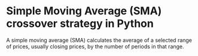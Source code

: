 <h1>Simple Moving Average (SMA) crossover strategy in Python</h1>
<p1>
  A simple moving average (SMA) calculates the average of a selected range of prices, usually closing prices, by the number of periods in that range.
</p1>
